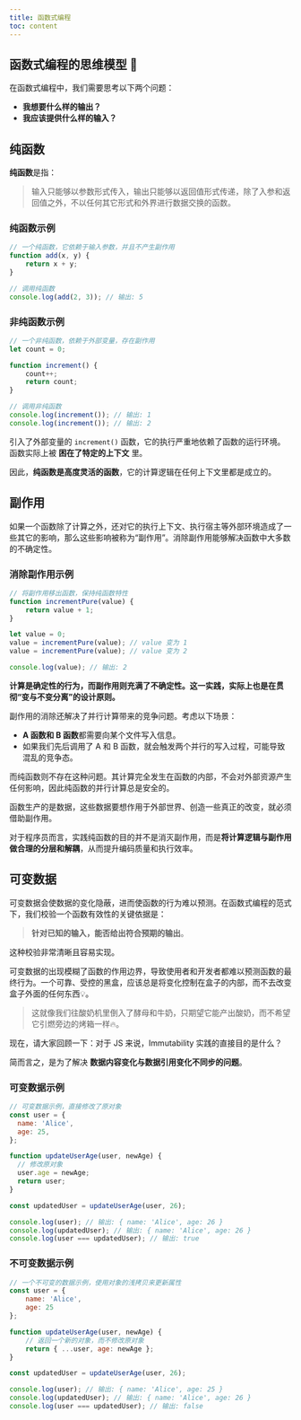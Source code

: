 ```yaml
---
title: 函数式编程
toc: content
---
```


## 函数式编程的思维模型 🤔

在函数式编程中，我们需要思考以下两个问题：

- **我想要什么样的输出？**
- **我应该提供什么样的输入？**

## 纯函数

**纯函数**是指：

> 输入只能够以参数形式传入，输出只能够以返回值形式传递，除了入参和返回值之外，不以任何其它形式和外界进行数据交换的函数。

### 纯函数示例

```js
// 一个纯函数，它依赖于输入参数，并且不产生副作用
function add(x, y) {
    return x + y;
}

// 调用纯函数
console.log(add(2, 3)); // 输出: 5
```

### 非纯函数示例

```js
// 一个非纯函数，依赖于外部变量，存在副作用
let count = 0;

function increment() {
    count++;
    return count;
}

// 调用非纯函数
console.log(increment()); // 输出: 1
console.log(increment()); // 输出: 2
```

引入了外部变量的 `increment()` 函数，它的执行严重地依赖了函数的运行环境。函数实际上被 **困在了特定的上下文** 里。

因此，**纯函数是高度灵活的函数**，它的计算逻辑在任何上下文里都是成立的。

## 副作用

如果一个函数除了计算之外，还对它的执行上下文、执行宿主等外部环境造成了一些其它的影响，那么这些影响被称为“副作用”。消除副作用能够解决函数中大多数的不确定性。

### 消除副作用示例

```js
// 将副作用移出函数，保持纯函数特性
function incrementPure(value) {
    return value + 1;
}

let value = 0;
value = incrementPure(value); // value 变为 1
value = incrementPure(value); // value 变为 2

console.log(value); // 输出: 2
```

**计算是确定性的行为，而副作用则充满了不确定性。这一实践，实际上也是在贯彻“变与不变分离”的设计原则。**

副作用的消除还解决了并行计算带来的竞争问题。考虑以下场景：

- **A 函数和 B 函数**都需要向某个文件写入信息。
- 如果我们先后调用了 A 和 B 函数，就会触发两个并行的写入过程，可能导致混乱的竞争态。

而纯函数则不存在这种问题。其计算完全发生在函数的内部，不会对外部资源产生任何影响，因此纯函数的并行计算总是安全的。

函数生产的是数据，这些数据要想作用于外部世界、创造一些真正的改变，就必须借助副作用。

对于程序员而言，实践纯函数的目的并不是消灭副作用，而是**将计算逻辑与副作用做合理的分层和解耦**，从而提升编码质量和执行效率。

## 可变数据

可变数据会使数据的变化隐蔽，进而使函数的行为难以预测。在函数式编程的范式下，我们校验一个函数有效性的关键依据是：

> **针对已知的输入，能否给出符合预期的输出**。

这种校验非常清晰且容易实现。

可变数据的出现模糊了函数的作用边界，导致使用者和开发者都难以预测函数的最终行为。一个可靠、受控的黑盒，应该总是将变化控制在盒子的内部，而不去改变盒子外面的任何东西💡。

> 这就像我们往酸奶机里倒入了酵母和牛奶，只期望它能产出酸奶，而不希望它引燃旁边的烤箱一样🔥。

现在，请大家回顾一下：对于 JS 来说，Immutability 实践的直接目的是什么？

简而言之，是为了解决 **数据内容变化与数据引用变化不同步的问题**。

### 可变数据示例

```js
// 可变数据示例，直接修改了原对象
const user = {
  name: 'Alice',
  age: 25,
};

function updateUserAge(user, newAge) {
  // 修改原对象
  user.age = newAge;
  return user;
}

const updatedUser = updateUserAge(user, 26);

console.log(user); // 输出: { name: 'Alice', age: 26 }
console.log(updatedUser); // 输出: { name: 'Alice', age: 26 }
console.log(user === updatedUser); // 输出: true
```

### 不可变数据示例

```js
// 一个不可变的数据示例，使用对象的浅拷贝来更新属性
const user = {
    name: 'Alice',
    age: 25
};

function updateUserAge(user, newAge) {
    // 返回一个新的对象，而不修改原对象
    return { ...user, age: newAge };
}

const updatedUser = updateUserAge(user, 26);

console.log(user); // 输出: { name: 'Alice', age: 25 }
console.log(updatedUser); // 输出: { name: 'Alice', age: 26 }
console.log(user === updatedUser); // 输出: false
```
